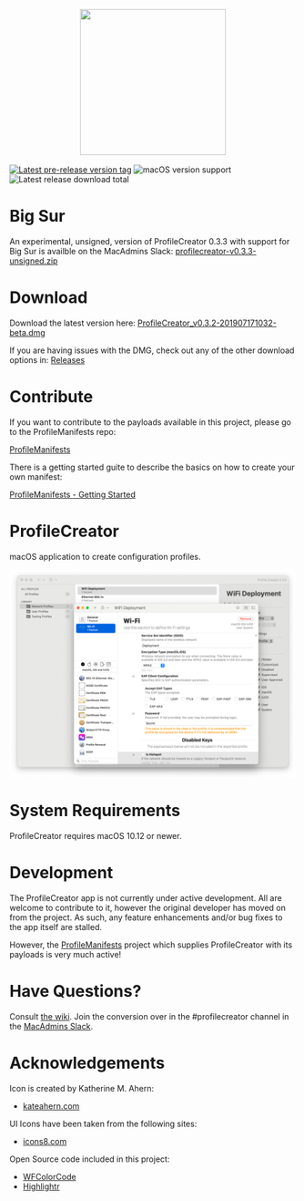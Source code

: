 <p align="center">
  <img width="256" height="256" src="https://github.com/ProfileCreator/ProfileCreator/blob/master/resources/wiki/256.png">
</p>

[![Latest pre-release version tag](https://img.shields.io/github/tag-date/ProfileCreator/ProfileCreator.svg)](https://github.com/ProfileCreator/ProfileCreator/releases/latest) ![macOS version support](https://img.shields.io/badge/macOS-10.12%2B-success) ![Latest release download total](https://img.shields.io/github/downloads/ProfileCreator/ProfileCreator/v0.3.2/total)



# Big Sur

An experimental, unsigned, version of ProfileCreator 0.3.3 with support for Big Sur is availble on the MacAdmins Slack: [profilecreator-v0.3.3-unsigned.zip](https://macadmins.slack.com/files/U0EG5CN7J/F01AFNXRLG7/profilecreator-v0.3.3-unsigned.zip)


# Download

Download the latest version here: [ProfileCreator_v0.3.2-201907171032-beta.dmg](https://github.com/ProfileCreator/ProfileCreator/releases/download/v0.3.2/ProfileCreator_v0.3.2-201907171032-beta.dmg)

If you are having issues with the DMG, check out any of the other download options in: [Releases](https://github.com/ProfileCreator/ProfileCreator/releases)

# Contribute

If you want to contribute to the payloads available in this project, please go to the ProfileManifests repo:

[ProfileManifests](https://github.com/ProfileCreator/ProfileManifests)

There is a getting started guite to describe the basics on how to create your own manifest:

[ProfileManifests - Getting Started](https://github.com/ProfileCreator/ProfileManifests/wiki/Getting-Started)

# ProfileCreator
macOS application to create configuration profiles.

![ProfileCreator](https://github.com/ProfileCreator/ProfileCreator/blob/master/resources/screenshots/ProfileCreator.png)

# System Requirements
ProfileCreator requires macOS 10.12 or newer.

# Development
The ProfileCreator app is not currently under active development.  All are welcome to contribute to it, however the original developer has moved on from the project.  As such, any feature enhancements and/or bug fixes to the app itself are stalled. 

However, the [ProfileManifests](https://github.com/ProfileCreator/ProfileManifests) project which supplies ProfileCreator with its payloads is very much active!

# Have Questions?
Consult [the wiki](https://github.com/ProfileCreator/ProfileCreator/wiki). Join the conversion over in the #profilecreator channel in the [MacAdmins Slack](https://www.macadmins.org/).

# Acknowledgements

Icon is created by Katherine M. Ahern:

* [kateahern.com](https://kateahern.com)

UI Icons have been taken from the following sites:

* [icons8.com](https://icons8.com)

Open Source code included in this project:

* [WFColorCode](https://github.com/1024jp/WFColorCode)
* [Highlightr](https://github.com/raspu/Highlightr)
